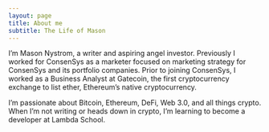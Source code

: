 ```yaml
---
layout: page
title: About me
subtitle: The Life of Mason
---
```


I’m Mason Nystrom, a writer and aspiring angel investor. Previously I worked for ConsenSys as a marketer focused on marketing strategy for ConsenSys and its portfolio companies. Prior to joining ConsenSys, I worked as a Business Analyst at Gatecoin, the first cryptocurrency exchange to list ether, Ethereum’s native cryptocurrency. 

I’m passionate about Bitcoin, Ethereum, DeFi, Web 3.0, and all things crypto. When I’m not writing or heads down in crypto, I’m learning to become a developer at Lambda School.  
